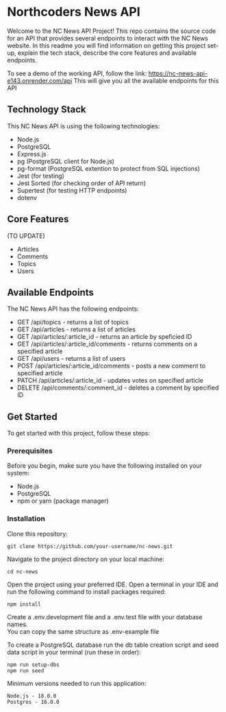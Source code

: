 # Northcoders News API

Welcome to the NC News API Project! This repo contains the source code for an API that provides several endpoints to interact with the NC News website.
In this readme you will find information on getting this project set-up, explain the tech stack, describe the core features and available endpoints.

To see a demo of the working API, follow the link: https://nc-news-api-e143.onrender.com/api
This will give you all the available endpoints for this API

## Technology Stack

This NC News API is using the following technologies:

- Node.js
- PostgreSQL
- Express.js
- pg (PostgreSQL client for Node.js)
- pg-format (PostgreSQL extention to protect from SQL injections)
- Jest (for testing)
- Jest Sorted (for checking order of API return)
- Supertest (for testing HTTP endpoints)
- dotenv

## Core Features

(TO UPDATE)

- Articles
- Comments
- Topics
- Users

## Available Endpoints

The NC News API has the following endpoints:

- GET /api/topics - returns a list of topics
- GET /api/articles - returns a list of articles
- GET /api/articles/:article_id - returns an article by speficied ID
- GET /api/articles/:article_id/comments - returns comments on a specified article
- GET /api/users - returns a list of users
- POST /api/articles/:article_id/comments - posts a new comment to specified article
- PATCH /api/articles/:article_id - updates votes on specified article
- DELETE /api/comments/:comment_id - deletes a comment by specified ID

## Get Started

To get started with this project, follow these steps:

### Prerequisites

Before you begin, make sure you have the following installed on your system:

- Node.js
- PostgreSQL
- npm or yarn (package manager)

### Installation

Clone this repository:

```
git clone https://github.com/your-username/nc-news.git
```

Navigate to the project directory on your local machine:

```
cd nc-news
```

Open the project using your preferred IDE.
Open a terminal in your IDE and run the following command to install packages required:

```
npm install
```

Create a .env.development file and a .env.test file with your database names.  
You can copy the same structure as .env-example file

To create a PostgreSQL database run the db table creation script and seed data script in your terminal (run these in order):

```
npm run setup-dbs
npm run seed
```

Minimum versions needed to run this application:

```
Node.js - 18.0.0
Postgres - 16.0.0
```
